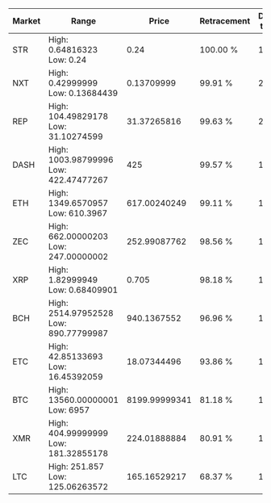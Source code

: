 | Market | Range | Price| Retracement | Doubles to 50% |
| --- | --- | --- | --- | --- |
| STR | High: 0.64816323<br />Low: 0.24 | 0.24 | 100.00 % | 1.85 |
| NXT | High: 0.42999999<br />Low: 0.13684439 | 0.13709999 | 99.91 % | 2.07 |
| REP | High: 104.49829178<br />Low: 31.10274599 | 31.37265816 | 99.63 % | 2.16 |
| DASH | High: 1003.98799996<br />Low: 422.47477267 | 425 | 99.57 % | 1.68 |
| ETH | High: 1349.6570957<br />Low: 610.3967 | 617.00240249 | 99.11 % | 1.59 |
| ZEC | High: 662.00000203<br />Low: 247.00000002 | 252.99087762 | 98.56 % | 1.80 |
| XRP | High: 1.82999949<br />Low: 0.68409901 | 0.705 | 98.18 % | 1.78 |
| BCH | High: 2514.97952528<br />Low: 890.77799987 | 940.1367552 | 96.96 % | 1.81 |
| ETC | High: 42.85133693<br />Low: 16.45392059 | 18.07344496 | 93.86 % | 1.64 |
| BTC | High: 13560.00000001<br />Low: 6957 | 8199.99999341 | 81.18 % | 1.25 |
| XMR | High: 404.99999999<br />Low: 181.32855178 | 224.01888884 | 80.91 % | 1.31 |
| LTC | High: 251.857<br />Low: 125.06263572 | 165.16529217 | 68.37 % | 1.14 |
